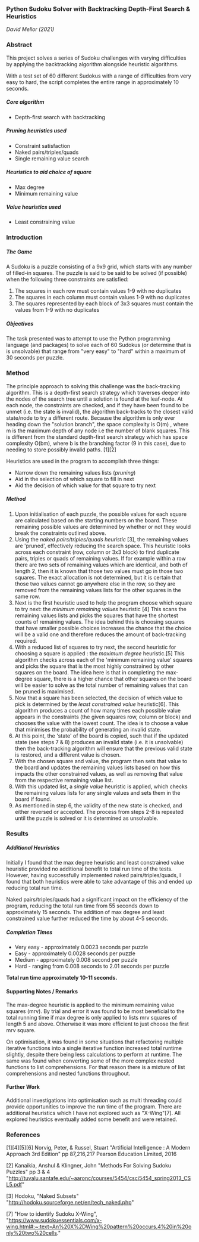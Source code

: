 ### Python Sudoku Solver with Backtracking Depth-First Search & Heuristics
<i>David Mellor (2021)</i>

### Abstract
This project solves a series of Sudoku challenges with varying difficulties by applying the backtracking algorithm alongside 
heuristic algorithms.

With a test set of 60 different Sudokus with a range of difficulties from very easy to hard, the script completes the 
entire range in approximately 10 seconds.

##### Core algorithm
- Depth-first search with backtracking

 ##### Pruning heuristics used
 - Constraint satisfaction
 - Naked pairs/triples/quads
 - Single remaining value search
 
 ##### Heuristics to aid choice of square
 - Max degree
 - Minimum remaining value
 
 ##### Value heuristics used
 - Least constraining value  

### Introduction

##### The Game
A Sudoku is a puzzle consisting of a 9x9 grid, which starts with any number of filled-in squares. The puzzle is said
 to be said to be solved (if possible) when the following three constraints are satisfied:
1. The squares in each row must contain values 1-9 with no duplicates
2. The squares in each column must contain values 1-9 with no duplicates
3. The squares represented by each block of 3x3 squares must contain the values from 1-9 with no duplicates

##### Objectives
The task presented was to attempt to use the Python programming language (and packages) to solve each of 60 Sudokus 
(or determine that is is unsolvable) that range from "very easy" to "hard" within a maximum of 30 seconds per puzzle.

### Method
The principle approach to solving this challenge was the back-tracking algorithm. This is a depth-first search strategy
which traverses deeper into the nodes of the search tree until a solution is found at the leaf-node. At each node, the 
constraints are checked, and if they have been found to be unmet (i.e. the state is invalid), the algorithm back-tracks to the closest valid 
state/node to try a different route. Because the algorithm is only ever heading down the "solution branch", the space 
complexity is O(m) , where m is the maximum depth of any node i.e the number of blank squares. This is different from 
the standard depth-first search strategy which has space complexity O(bm), where b is the branching factor (9 in this case),
due to needing to store possibly invalid paths. [1][2]

 Heuristics are used in the program to accomplish three things:
 - Narrow down the remaining values lists (<i>pruning</i>)
 - Aid in the selection of which square to fill in next
 - Aid the decision of which value for that square to try next
 
 ##### Method
 1. Upon initialisation of each puzzle, the possible values for each square are calculated based on the starting numbers 
 on the board. These remaining possible values are determined by whether or not they would break the constraints 
 outlined above.
 2. Using the <i>naked pairs/triples/quads heuristic</i> [3], the remaining values are 'pruned', effectively reducing the search space. 
 This heuristic looks across each constraint (row, column or 3x3 block) to find duplicate pairs, triples or quads of remaining values.
 If for example within a row there are two sets of remaining values which are identical, and both of length 2, then it
 is known that those two values must go in those two squares. The exact allocation is not determined, but it is certain
 that those two values cannot go anywhere else in the row, so they are removed from the remaining values lists for the 
 other squares in the same row.
 3. Next is the first heuristic used to help the program choose which square to try next: the <i>minimum remaining values</i> heuristic [4] 
 This scans the remaining values lists and picks the squares that have the shortest counts of remaining values. 
 The idea behind this is choosing squares that have smaller possible choices increases the chance that the choice will
 be a valid one and therefore reduces the amount of back-tracking required. 
4. With a reduced list of squares to try next, the second heuristic for choosing a square is applied : the <i>maximum degree</i> heuristic.[5]
This algorithm checks across each of the 'minimum remaining value' squares and picks the square that is the most highly 
constrained by other squares on the board. The idea here is that in completing the max-degree square, there is a higher
chance that other squares on the board will be easier to solve as the total number of remaining values that can be pruned
is maximised.
5. Now that a square has been selected, the decision of which value to pick is determined by
the <i>least constrained value</i> heuristic[6]. This algorithm produces a count of how many times each possible value appears in the constraints
(the given squares row, column or block) and chooses the value with the lowest count. The idea is to choose a value
that minimises the probability of generating an invalid state.
6. At this point, the 'state' of the board is copied, such that if the updated state (see steps 7 & 8) produces an invalid
state (i.e. it is unsolvable) then the back-tracking algorithm will ensure that the previous valid state is restored, and
a different value is chosen.
7. With the chosen square and value, the program then sets that value to the board and updates the remaining values lists 
based on how this impacts the other constrained values, as well as removing that value from the respective remaining value list.
8. With this updated list, a <i>single value</i> heuristic is applied, which checks the remaining values lists for any single values
and sets them in the board if found.
9. As mentioned in step 6, the validity of the new state is checked, and either reversed or accepted. The process from steps 
2-8 is repeated until the puzzle is solved or it is determined as unsolvable.

### Results

##### Additional Heuristics
Initially I found that the max degree heuristic and least constrained value heuristic provided no additional benefit to
total run time of the tests. However, having successfully implemented naked pairs/triples/quads, I found that both heuristics
were able to take advantage of this and ended up reducing total run time. 

Naked pairs/triples/quads had a significant impact on the efficiency of the program, reducing the total run time from
55 seconds down to approximately 15 seconds. The addition of max degree and least constrained value further reduced the time
by about 4-5 seconds.  

##### Completion Times
- Very easy - approximately 0.0023 seconds per puzzle
- Easy - approximately 0.0028 seconds per puzzle
- Medium - approximately 0.008 second per puzzle
- Hard - ranging from 0.008 seconds to 2.01 seconds per puzzle

<b>Total run time approximately 10-11 seconds.</b>

 
#### Supporting Notes / Remarks
The max-degree heuristic is applied to the minimum remaining value squares (mrv). By trial and error it was found to be most beneficial
to the total running time if max degree is only applied to lists mrv squares of length 5 and above. Otherwise it was more 
efficient to just choose the first mrv square.

On optimisation, it was found in some situations that refactoring multiple iterative functions into a single
iterative function increased total runtime slightly, despite there being less calculations to perform at runtime. The same
was found when converting some of the more complex nested functions to list comprehensions. For that reason there is 
a mixture of list comprehensions and nested functions throughout. 

#### Further Work
Additional investigations into optimisation such as multi threading could provide opportunities to improve the run time of the program.
There are additional heuristics which I have not explored such as "X-Wing"[7]. All explored heuristics eventually added some benefit and were retained. 


### References
   [1][4][5][6] Norvig, Peter, & Russel, Stuart "Artificial Intelligence : A Modern Approach 3rd Edition" pp 87,216,217 Pearson Education Limited, 2016
   
   [2] Kanaikia, Anshul & Klingner, John "Methods For Solving Sudoku Puzzles" pp 3 & 4 "http://tuvalu.santafe.edu/~aaronc/courses/5454/csci5454_spring2013_CSL5.pdf"
   
   [3] Hodoku, "Naked Subsets" "http://hodoku.sourceforge.net/en/tech_naked.php"
   
   [7] "How to identify Sudoku X-Wing",  "https://www.sudokuessentials.com/x-wing.html#:~:text=An%20X%2DWing%20pattern%20occurs,4%20in%20only%20two%20cells."
